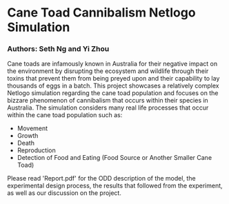 # Cane Toad Cannibalism Netlogo Simulation
### Authors: Seth Ng and Yi Zhou

Cane toads are infamously known in Australia for their negative impact on the environment by disrupting the ecosystem and wildlife through their toxins that prevent them from being preyed upon and their capability to lay thousands of eggs in a batch. This project showcases a relatively complex Netlogo simulation regarding the cane toad population and focuses on the bizzare phenomenon of cannibalism that occurs within their species in Australia. The simulation considers many real life processes that occur within the cane toad population such as:

- Movement
- Growth
- Death
- Reproduction
- Detection of Food and Eating (Food Source or Another Smaller Cane Toad)

Please read 'Report.pdf' for the ODD description of the model, the experimental design process, the results that followed from the experiment, as well as our discussion on the project.